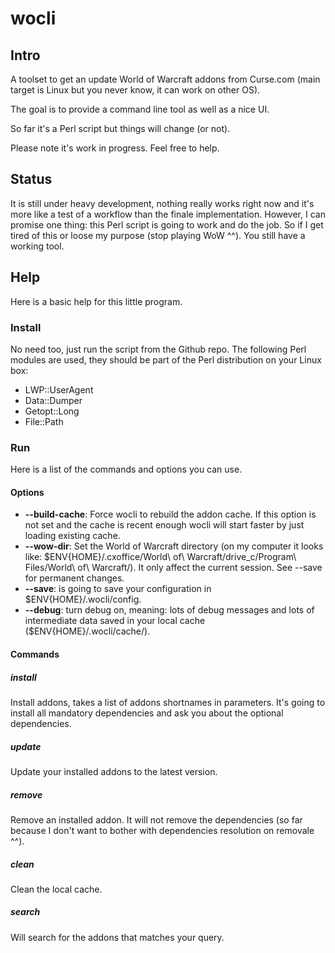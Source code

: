 # wocli

## Intro

A toolset to get an update World of Warcraft addons from Curse.com (main target is Linux but you never know, it can work on other OS).

The goal is to provide a command line tool as well as a nice UI.

So far it's a Perl script but things will change (or not). 

Please note it's work in progress. Feel free to help.

## Status

It is still under heavy development, nothing really works right now and it's more like a test of a workflow than the finale implementation.
However, I can promise one thing: this Perl script is going to work and do the job. So if I get tired of this or loose my purpose (stop playing WoW ^^). You still have a working tool.

## Help

Here is a basic help for this little program.

### Install

No need too, just run the script from the Github repo.
The following Perl modules are used, they should be part of the Perl distribution on your Linux box:
* LWP::UserAgent
* Data::Dumper
* Getopt::Long
* File::Path 

### Run

Here is a list of the commands and options you can use.

#### Options

* **--build-cache**: Force wocli to rebuild the addon cache. If this option is not set and the cache is recent enough wocli will start faster by just loading existing cache.
* **--wow-dir**: Set the World of Warcraft directory (on my computer it looks like: $ENV{HOME}/.cxoffice/World\ of\ Warcraft/drive_c/Program\ Files/World\ of\ Warcraft/). It only affect the current session. See --save for permanent changes.
* **--save**: is going to save your configuration in $ENV{HOME}/.wocli/config.
* **--debug**: turn debug on, meaning: lots of debug messages and lots of intermediate data saved in your local cache ($ENV{HOME}/.wocli/cache/).

#### Commands

##### install

Install addons, takes a list of addons shortnames in parameters. It's going to install all mandatory dependencies and ask you about the optional dependencies.

##### update

Update your installed addons to the latest version.

##### remove

Remove an installed addon. It will not remove the dependencies (so far because I don't want to bother with dependencies resolution on removale ^^).

##### clean

Clean the local cache.

##### search

Will search for the addons that matches your query.

